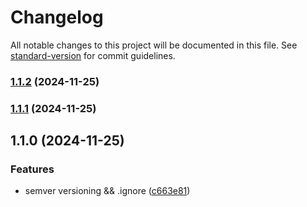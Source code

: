 # Changelog

All notable changes to this project will be documented in this file. See [standard-version](https://github.com/conventional-changelog/standard-version) for commit guidelines.

### [1.1.2](https://github.com/HayoDev/create-litium-accelerator/compare/v1.1.1...v1.1.2) (2024-11-25)

### [1.1.1](https://github.com/HayoDev/create-litium-accelerator/compare/v1.1.0...v1.1.1) (2024-11-25)

## 1.1.0 (2024-11-25)


### Features

* semver versioning && .ignore ([c663e81](https://github.com/HayoDev/create-litium-accelerator/commit/c663e8158bf4dfc6b23465075d4a362d8b825e44))
